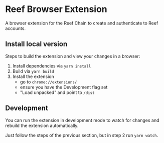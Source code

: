 # Reef Browser Extension

A browser extension for the Reef Chain to create and authenticate to Reef accounts.

<!-- ## Installation -->

<!-- Install via [Chrome web store](https://chrome.google.com/webstore/detail/XXXXXXXXXX) -->

## Install local version

Steps to build the extension and view your changes in a browser:

1. Install dependencies via `yarn install`
2. Build via `yarn build`
3. Install the extension
   - go to `chrome://extensions/`
   - ensure you have the Development flag set
   - "Load unpacked" and point to `/dist`

## Development

You can run the extension in development mode to watch for changes and rebuild the extension automatically.

Just follow the steps of the previous section, but in step 2 run `yarn watch`.
